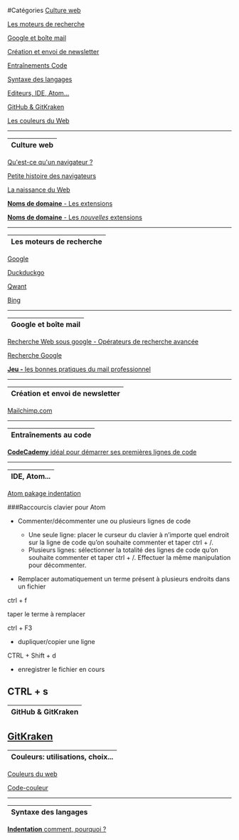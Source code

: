 
#Catégories
[Culture web](#culture_web)

[Les moteurs de recherche](#moteurs)

[Google et boîte mail](#google)

[Création et envoi de newsletter](#n_l)

[Entraînements Code](#coding)

[Syntaxe des langages](#syntaxe)

[Editeurs, IDE, Atom...](#atom)

[GitHub & GitKraken](#git)

[Les couleurs du Web](#couleurs)

   
---
<a name="culture_web">

| **Culture web** |
| --- |   
[Qu'est-ce qu'un navigateur ?](http://www.whatbrowser.org/intl/fr/)

[Petite histoire des navigateurs](https://www.astuces-aide-informatique.info/268/navigateur-internet)

[La naissance du Web](https://home.cern/fr/topics/birth-web)

[ **Noms de domaine** - Les extensions ](https://www.nom-domaine.fr/extensions-toutes.html)

[ **Noms de domaine** - Les *nouvelles* extensions ](https://www.prodomaines.com/newgtlds-icann-nouvelles-extensions-internet)

---
<a name="moteurs">

| **Les moteurs de recherche** |
| --- |   

[Google](http://google.fr)

[Duckduckgo](https://duckduckgo.com/)

[Qwant](https://www.qwant.com/?l=fr)

[Bing](https://www.bing.com/)

---
<a name="google">

| **Google et boîte mail** |
| --- |
[Recherche Web sous google - Opérateurs de recherche avancée](http://www.ebsi.umontreal.ca/jetrouve/biblio/booleens.htm)

[Recherche Google](https://support.google.com/websearch/answer/2466433?hl=fr )

[**Jeu -** les bonnes pratiques du mail professionnel](http://www.blogdumoderateur.com/bonnes-pratiques-email-ibellule/)

---
<a name="n_l">

| **Création et envoi de newsletter** |
| --- |
[Mailchimp.com]( https://mailchimp.com/ )

---
<a name="coding">

| **Entraînements au code** |
| --- |

[ **CodeCademy** idéal pour démarrer ses premières lignes de code](https://www.codecademy.com)

---
<a name="atom">

| **IDE, Atom...** |
| --- |

[Atom pakage indentation](https://atom.io/packages/indent-guide-improved)

###Raccourcis clavier pour Atom

- Commenter/décommenter une ou plusieurs lignes de code
   - Une seule ligne: placer le curseur du clavier à n’importe quel endroit sur la ligne de code qu’on souhaite commenter et taper ctrl + /.
   - Plusieurs lignes: sélectionner la totalité des lignes de code qu’on souhaite commenter et taper ctrl + /.
Effectuer la même manipulation pour décommenter.

- Remplacer automatiquement un terme présent à plusieurs endroits dans un fichier

ctrl + f

taper le terme à remplacer

ctrl + F3

- dupliquer/copier une ligne

CTRL + Shift + d

- enregistrer le fichier en cours

CTRL + s
---
<a name="git">

| **GitHub & GitKraken** |
| --- |

[GitKraken](https://www.gitkraken.com)
---
<a name="couleurs">

| **Couleurs**: utilisations, choix... |
| --- |

[Couleurs du web](https://fr.wikipedia.org/wiki/Couleur_du_Web)

[Code-couleur](http://www.code-couleur.com/)

---
<a name="syntaxe">

| **Syntaxe des langages** |
| --- |

[ **Indentation** comment, pourquoi ?](https://fr.wikipedia.org/wiki/Style_d%27indentation)

